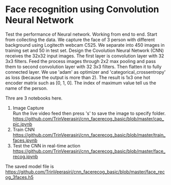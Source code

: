 # Face recognition using Convolution Neural Network

Test the performance of Neural network. Working from end to end. Start from collecting the data. We capture the face of 3 person with different background using Logitecth webcam C525. We separate into 450 images in training set and 50 in test set. Design the Covolution Neural Network (CNN) receives the 32x32 input images. The first layer is convolution layer with 32 3x3 filters. Feed the process images through 2x2 max pooling and pass them to second convolution layer with 32 3x3 filters. Then flatten it to fully connected layer. We use 'adam' as optimizer and 'categorical_crossentropy' as loss (because the output is more than 2). The result is 1x3 one hot encoder matrix such as [0, 1, 0]. The index of maximum value tell us the name of the person.

Thre are 3 notebooks here. <br>
1) Image Capture <br>
Run the live video feed then press 's' to save the image to specify folder. <br>
https://github.com/TrinVeerasiri/cnn_facerecog_basic/blob/master/cap_pic.ipynb
2) Train CNN <br>
https://github.com/TrinVeerasiri/cnn_facerecog_basic/blob/master/train_faces.ipynb <br>
3) Test the CNN in real-time action <br>
https://github.com/TrinVeerasiri/cnn_facerecog_basic/blob/master/face_recog.ipynb

The saved model file is <br>
https://github.com/TrinVeerasiri/cnn_facerecog_basic/blob/master/face_recog_3faces.h5
